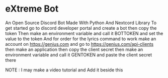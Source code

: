 # eXtreme Bot

An Open Source Discord Bot Made With Python And Nextcord Library
To get started go to discord developer portal and create a bot then copy the token
Then make an environment variable and call it BOTTOKEN and set the value to the token
And for order for the lyrics command to work make an account on https://genius.com and go to https://genius.com/api-clients
then make an application then copy the client secret then make an environment variable and call it GENTOKEN and paste the client secret there

NOTE : I may make a video tutorial and Add it beside this 
